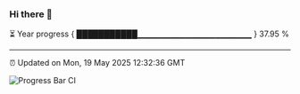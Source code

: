 ### Hi there 👋

⏳ Year progress { ███████████▁▁▁▁▁▁▁▁▁▁▁▁▁▁▁▁▁▁▁ } 37.95 %

---

⏰ Updated on Mon, 19 May 2025 12:32:36 GMT

![Progress Bar CI](https://github.com/liununu/liununu/workflows/Progress%20Bar%20CI/badge.svg)
